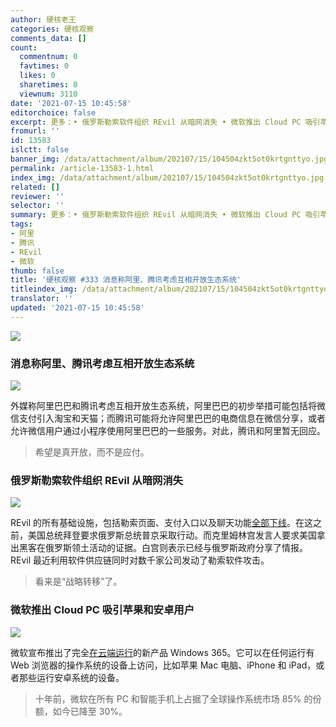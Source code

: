 ```yaml
---
author: 硬核老王
categories: 硬核观察
comments_data: []
count:
  commentnum: 0
  favtimes: 0
  likes: 0
  sharetimes: 0
  viewnum: 3110
date: '2021-07-15 10:45:58'
editorchoice: false
excerpt: 更多：• 俄罗斯勒索软件组织 REvil 从暗网消失 • 微软推出 Cloud PC 吸引苹果和安卓用户
fromurl: ''
id: 13583
islctt: false
banner_img: /data/attachment/album/202107/15/104504zkt5ot0krtgnttyo.jpg
permalink: /article-13583-1.html
index_img: /data/attachment/album/202107/15/104504zkt5ot0krtgnttyo.jpg
related: []
reviewer: ''
selector: ''
summary: 更多：• 俄罗斯勒索软件组织 REvil 从暗网消失 • 微软推出 Cloud PC 吸引苹果和安卓用户
tags:
- 阿里
- 腾讯
- REvil
- 微软
thumb: false
title: '硬核观察 #333 消息称阿里、腾讯考虑互相开放生态系统'
titleindex_img: /data/attachment/album/202107/15/104504zkt5ot0krtgnttyo.jpg
translator: ''
updated: '2021-07-15 10:45:58'
---
```


![](/data/attachment/album/202107/15/104504zkt5ot0krtgnttyo.jpg)


### 消息称阿里、腾讯考虑互相开放生态系统


![](/data/attachment/album/202107/15/104505dg7vvqo7orzvgufq.jpg)


外媒称阿里巴巴和腾讯考虑互相开放生态系统，阿里巴巴的初步举措可能包括将微信支付引入淘宝和天猫；而腾讯可能将允许阿里巴巴的电商信息在微信分享，或者允许微信用户通过小程序使用阿里巴巴的一些服务。对此，腾讯和阿里暂无回应。



> 
> 希望是真开放，而不是应付。
> 
> 
> 


### 俄罗斯勒索软件组织 REvil 从暗网消失


![](/data/attachment/album/202107/15/104524trgsw2j85gebjslp.jpg)


REvil 的所有基础设施，包括勒索页面、支付入口以及聊天功能[全部下线](https://www.bloomberg.com/news/articles/2021-07-13/notorious-ransomware-gang-revil-s-dark-web-sites-goes-offline)。在这之前，美国总统拜登要求俄罗斯总统普京采取行动。而克里姆林宫发言人要求美国拿出黑客在俄罗斯领土活动的证据。白宫则表示已经与俄罗斯政府分享了情报。REvil 最近利用软件供应链同时对数千家公司发动了勒索软件攻击。



> 
> 看来是“战略转移”了。
> 
> 
> 


### 微软推出 Cloud PC 吸引苹果和安卓用户


![](/data/attachment/album/202107/15/104537r377o3p7ppzg7dvr.jpg)


微软宣布推出了完全[在云端运行](https://www.theverge.com/2021/7/14/22575064/microsoft-windows-365-cloud-pc-launch-date-price-features)的新产品 Windows 365。它可以在任何运行有 Web 浏览器的操作系统的设备上访问，比如苹果 Mac 电脑、iPhone 和 iPad，或者那些运行安卓系统的设备。



> 
> 十年前，微软在所有 PC 和智能手机上占据了全球操作系统市场 85% 的份额，如今已降至 30%。
> 
> 
>